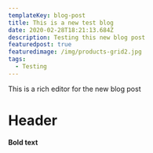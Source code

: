 ```yaml
---
templateKey: blog-post
title: This is a new test blog
date: 2020-02-28T18:21:13.684Z
description: Testing this new blog post
featuredpost: true
featuredimage: /img/products-grid2.jpg
tags:
  - Testing
---
```

This is a rich editor for the new blog post

Header
======
**Bold text**

